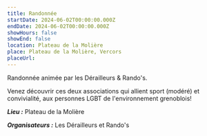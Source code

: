 ```yaml
---
title: Randonnée
startDate: 2024-06-02T00:00:00.000Z
endDate: 2024-06-02T00:00:00.000Z
showHours: false
showEnd: false
location: Plateau de la Molière
place: Plateau de la Molière, Vercors
placeUrl: 
---
```


Randonnée animée par les Dérailleurs & Rando's.

Venez découvrir ces deux associations qui allient sport (modéré) et convivialité, aux personnes LGBT de l'environnement grenoblois!

***Lieu :*** Plateau de la Molière



***Organisateurs :*** Les Dérailleurs et Rando's



